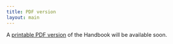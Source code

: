 ```yaml
---
title: PDF version
layout: main
---
```


A <a href="{{ site.book.version }}/{{ site.book.pdf }}" alt="pdf">printable PDF version</a> of the Handbook will be available soon.

